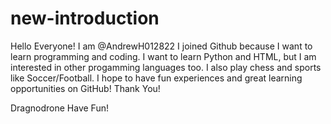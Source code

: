 # new-introduction
Hello Everyone! I am @AndrewH012822 I joined Github because I want to learn programming and coding. 
I want to learn Python and HTML, but I am interested in other progamming languages too.
I also play chess and sports like Soccer/Football.
I hope to have fun experiences and great learning opportunities on GitHub! Thank You!



Dragnodrone
Have Fun!
